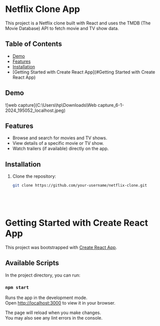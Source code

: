 # Netflix Clone App

This project is a Netflix clone built with React and uses the TMDB (The Movie Database) API to fetch movie and TV show data.

## Table of Contents

- [Demo](#demo)
- [Features](#features)
- [Installation](#installation)
- [Getting Started with Create React App](#Getting Started with Create React App)
  

## Demo

![web capture](C:\Users\hp\Downloads\Web capture_6-1-2024_195052_localhost.jpeg)

## Features

- Browse and search for movies and TV shows.
- View details of a specific movie or TV show.
- Watch trailers (if available) directly on the app.

## Installation

1. Clone the repository:

   ```bash
   git clone https://github.com/your-username/netflix-clone.git






# Getting Started with Create React App

This project was bootstrapped with [Create React App](https://github.com/facebook/create-react-app).

## Available Scripts

In the project directory, you can run:

### `npm start`

Runs the app in the development mode.\
Open [http://localhost:3000](http://localhost:3000) to view it in your browser.

The page will reload when you make changes.\
You may also see any lint errors in the console.

